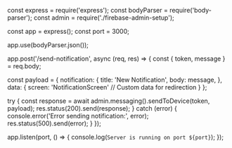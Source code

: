 const express = require('express');
const bodyParser = require('body-parser');
const admin = require('./firebase-admin-setup');

const app = express();
const port = 3000;

app.use(bodyParser.json());

app.post('/send-notification', async (req, res) => {
  const { token, message } = req.body;

  const payload = {
    notification: {
      title: 'New Notification',
      body: message,
    },
    data: {
      screen: 'NotificationScreen'  // Custom data for redirection
    }
  };

  try {
    const response = await admin.messaging().sendToDevice(token, payload);
    res.status(200).send(response);
  } catch (error) {
    console.error('Error sending notification:', error);
    res.status(500).send(error);
  }
});

app.listen(port, () => {
  console.log(`Server is running on port ${port}`);
});
